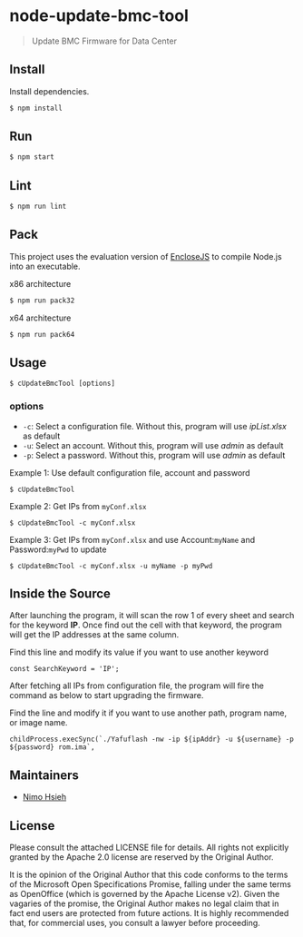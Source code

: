 # node-update-bmc-tool


> Update BMC Firmware for Data Center


## Install

Install dependencies.

```bash
$ npm install
```

## Run

```bash
$ npm start
```

## Lint

```bash
$ npm run lint
```

## Pack

This project uses the evaluation version of [EncloseJS](http://enclosejs.com/) to compile  Node.js into an executable.

x86 architecture

```bash
$ npm run pack32
```

x64 architecture

```bash
$ npm run pack64
```

## Usage

```
$ cUpdateBmcTool [options]
```


### options


- `-c`: Select a configuration file. Without this, program will use *ipList.xlsx* as default
- `-u`: Select an account. Without this, program will use *admin* as default
- `-p`: Select a password. Without this, program will use *admin* as default

Example 1: Use default configuration file, account and password
```
$ cUpdateBmcTool
```

Example 2: Get IPs from `myConf.xlsx`
```
$ cUpdateBmcTool -c myConf.xlsx
```

Example 3: Get IPs from `myConf.xlsx` and use Account:`myName` and Password:`myPwd` to update
```
$ cUpdateBmcTool -c myConf.xlsx -u myName -p myPwd
```


## Inside the Source

After launching the program, it will scan the row 1 of every sheet and search for the keyword **IP**. Once find out the cell with that keyword, the program will get the IP addresses at the same column.

Find this line and modify its value if you want to use another keyword

```
const SearchKeyword = 'IP';
```

After fetching all IPs from configuration file, the program will fire the command as below to start upgrading the firmware.

Find the line and modify it if you want to use another path, program name, or image name.

```
childProcess.execSync(`./Yafuflash -nw -ip ${ipAddr} -u ${username} -p ${password} rom.ima`,
```

## Maintainers

- [Nimo Hsieh](https://github.com/nimo1491)


## License

Please consult the attached LICENSE file for details.  All rights not explicitly
granted by the Apache 2.0 license are reserved by the Original Author.

It is the opinion of the Original Author that this code conforms to the terms of
the Microsoft Open Specifications Promise, falling under the same terms as
OpenOffice (which is governed by the Apache License v2).  Given the vagaries of
the promise, the Original Author makes no legal claim that in fact end users are
protected from future actions.  It is highly recommended that, for commercial
uses, you consult a lawyer before proceeding.
